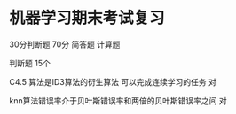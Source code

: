# 机器学习期末考试复习

30分判断题  70分 简答题 计算题

判断题  15个

C4.5 算法是ID3算法的衍生算法 可以完成连续学习的任务 对

knn算法错误率介于贝叶斯错误率和两倍的贝叶斯错误率之间 对

